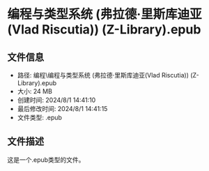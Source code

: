 ﻿# 编程与类型系统 (弗拉德·里斯库迪亚(Vlad Riscutia)) (Z-Library).epub

## 文件信息
- 路径: 编程\编程与类型系统 (弗拉德·里斯库迪亚(Vlad Riscutia)) (Z-Library).epub
- 大小: 24 MB
- 创建时间: 2024/8/1 14:41:10
- 最后修改时间: 2024/8/1 14:41:15
- 文件类型: .epub

## 文件描述
这是一个.epub类型的文件。

